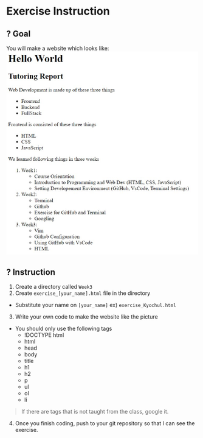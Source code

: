 # Exercise Instruction

## ? Goal
You will make a website which looks like: </br>
<img src="https://github.com/OfficerChul/webDev101/blob/main/Week_3/images/exercise.jpg?raw=true"/>

## ? Instruction

1. Create a directory called `Week3`
2. Create `exercise_[your_name].html` file in the directory
- Substitute your name on `[your_name]` ex) `exercise_Kyochul.html`
3. Write your own code to make the website like the picture
- You should only use the following tags
    - !DOCTYPE html
    - html
    - head
    - body
    - title
    - h1
    - h2
    - p
    - ul
    - ol
    - li

> If there are tags that is not taught from the class, google it.

4. Once you finish coding, push to your git repository so that I can see the exercise.